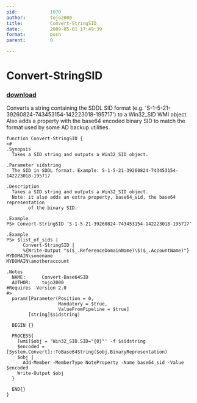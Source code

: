 ```yaml
---
pid:            1070
author:         tojo2000
title:          Convert-StringSID
date:           2009-05-01 17:49:39
format:         posh
parent:         0

---
```


# Convert-StringSID

### [download](//scripts/1070.ps1)

Converts a string containing the SDDL SID format (e.g. 'S-1-5-21-39260824-743453154-142223018-195717') to a Win32_SID WMI object.  Also adds a property with the base64 encoded binary SID to match the format used by some AD backup utilities.

```posh
function Convert-StringSID {
<#
.Synopsis
  Takes a SID string and outputs a Win32_SID object.

.Parameter sidstring
  The SID in SDDL format. Example: S-1-5-21-39260824-743453154-142223018-195717

.Description
  Takes a SID string and outputs a Win32_SID object.
  Note: it also adds an extra property, base64_sid, the base64 representation
        of the binary SID.

.Example
PS> Convert-StringSID 'S-1-5-21-39260824-743453154-142223018-195717'

.Example
PS> $list_of_sids |
      Convert-StringSID |
      %{Write-Output "$($_.ReferenceDomainName)\$($_.AccountName)"}
MYDOMAIN\somename
MYDOMAIN\anotheraccount

.Notes
  NAME:      Convert-Base64SID
  AUTHOR:    tojo2000
#Requires -Version 2.0
#>
  param([Parameter(Position = 0,
                   Mandatory = $true,
                   ValueFromPipeline = $true]
        [string]$sidstring)

  BEGIN {}

  PROCESS{
    [wmi]$obj = 'Win32_SID.SID="{0}"' -f $sidstring
    $encoded = [System.Convert]::ToBase64String($obj.BinaryRepresentation)
    $obj |
      Add-Member -MemberType NoteProperty -Name base64_sid -Value $encoded
    Write-Output $obj
  }

  END{}
}

```

